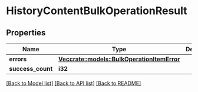# HistoryContentBulkOperationResult

## Properties

Name | Type | Description | Notes
------------ | ------------- | ------------- | -------------
**errors** | [**Vec<crate::models::BulkOperationItemError>**](BulkOperationItemError.md) |  | 
**success_count** | **i32** |  | 

[[Back to Model list]](../README.md#documentation-for-models) [[Back to API list]](../README.md#documentation-for-api-endpoints) [[Back to README]](../README.md)



